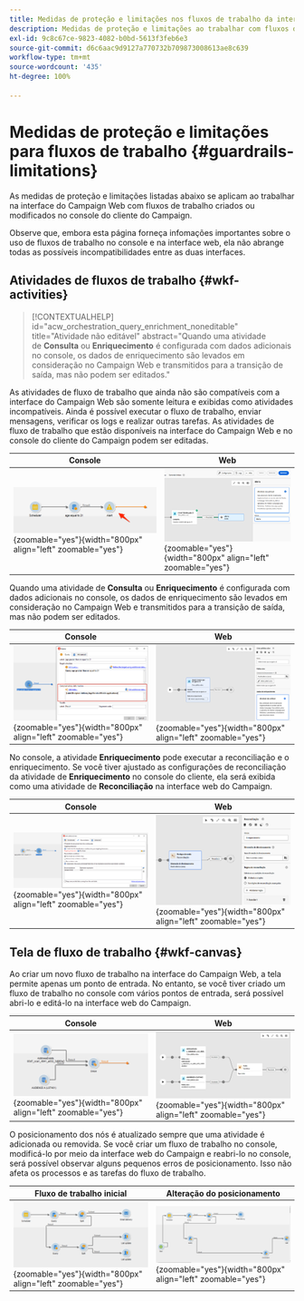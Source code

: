 ```yaml
---
title: Medidas de proteção e limitações nos fluxos de trabalho da interface do Campaign Web
description: Medidas de proteção e limitações ao trabalhar com fluxos de trabalho na interface do Campaign Web
exl-id: 9c8c67ce-9823-4082-b0bd-5613f3feb6e3
source-git-commit: d6c6aac9d9127a770732b709873008613ae8c639
workflow-type: tm+mt
source-wordcount: '435'
ht-degree: 100%

---
```


# Medidas de proteção e limitações para fluxos de trabalho {#guardrails-limitations}

As medidas de proteção e limitações listadas abaixo se aplicam ao trabalhar na interface do Campaign Web com fluxos de trabalho criados ou modificados no console do cliente do Campaign.

Observe que, embora esta página forneça infomações importantes sobre o uso de fluxos de trabalho no console e na interface web, ela não abrange todas as possíveis incompatibilidades entre as duas interfaces.

## Atividades de fluxos de trabalho {#wkf-activities}

>[!CONTEXTUALHELP]
>id="acw_orchestration_query_enrichment_noneditable"
>title="Atividade não editável"
>abstract="Quando uma atividade de **Consulta** ou **Enriquecimento** é configurada com dados adicionais no console, os dados de enriquecimento são levados em consideração no Campaign Web e transmitidos para a transição de saída, mas não podem ser editados."

As atividades de fluxo de trabalho que ainda não são compatíveis com a interface do Campaign Web são somente leitura e exibidas como atividades incompatíveis. Ainda é possível executar o fluxo de trabalho, enviar mensagens, verificar os logs e realizar outras tarefas. As atividades de fluxo de trabalho que estão disponíveis na interface do Campaign Web e no console do cliente do Campaign podem ser editadas.

| Console | Web |
| --- | --- |
| ![Captura de tela que mostra as limitações de atividades no console](assets/limitations-activities-console.png){zoomable="yes"}{width="800px" align="left" zoomable="yes"} | ![Captura de tela que mostra as limitações de atividades na interface web](assets/limitations-activities-web.png){zoomable="yes"}{width="800px" align="left" zoomable="yes"} |

Quando uma atividade de **Consulta** ou **Enriquecimento** é configurada com dados adicionais no console, os dados de enriquecimento são levados em consideração no Campaign Web e transmitidos para a transição de saída, mas não podem ser editados.

| Console | Web |
| --- | --- |
| ![Captura de tela que mostra as limitações de opções no console](assets/limitations-options-console.png){zoomable="yes"}{width="800px" align="left" zoomable="yes"} | ![Captura de tela que mostra as limitações de opções na interface web](assets/limitations-options-web.png){zoomable="yes"}{width="800px" align="left" zoomable="yes"} |

No console, a atividade **Enriquecimento** pode executar a reconciliação e o enriquecimento. Se você tiver ajustado as configurações de reconciliação da atividade de **Enriquecimento** no console do cliente, ela será exibida como uma atividade de **Reconciliação** na interface web do Campaign.

| Console | Web |
| --- | --- |
| ![Captura de tela que mostra a atividade de enriquecimento no console](assets/limitations-enrichment-console.png){zoomable="yes"}{width="800px" align="left" zoomable="yes"} | ![Captura de tela que mostra a atividade de enriquecimento na interface web](assets/limitations-enrichment-web.png){zoomable="yes"}{width="800px" align="left" zoomable="yes"} |

## Tela de fluxo de trabalho {#wkf-canvas}

Ao criar um novo fluxo de trabalho na interface do Campaign Web, a tela permite apenas um ponto de entrada. No entanto, se você tiver criado um fluxo de trabalho no console com vários pontos de entrada, será possível abri-lo e editá-lo na interface web do Campaign.

| Console | Web |
| --- | --- |
| ![Captura de tela que mostra os vários pontos de entrada no console](assets/limitations-multiple-console.png){zoomable="yes"}{width="800px" align="left" zoomable="yes"} | ![Captura de tela que mostra os vários pontos de entrada na interface web](assets/limitations-multiple-web.png){zoomable="yes"}{width="800px" align="left" zoomable="yes"} |

O posicionamento dos nós é atualizado sempre que uma atividade é adicionada ou removida. Se você criar um fluxo de trabalho no console, modificá-lo por meio da interface web do Campaign e reabri-lo no console, será possível observar alguns pequenos erros de posicionamento. Isso não afeta os processos e as tarefas do fluxo de trabalho.

| Fluxo de trabalho inicial | Alteração do posicionamento |
| --- | --- |
| ![Captura de tela que mostra o posicionamento inicial do fluxo de trabalho](assets/limitations-positioning1.png){zoomable="yes"}{width="800px" align="left" zoomable="yes"} | ![Captura de tela que mostra as alterações do posicionamento após modificações](assets/limitations-positioning2.png){zoomable="yes"}{width="800px" align="left" zoomable="yes"} |